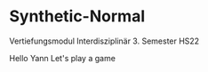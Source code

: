 # Synthetic-Normal
Vertiefungsmodul Interdisziplinär 3. Semester HS22

Hello Yann
Let's play a game
